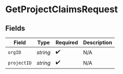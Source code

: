 # GetProjectClaimsRequest


## Fields

| Field              | Type               | Required           | Description        |
| ------------------ | ------------------ | ------------------ | ------------------ |
| `orgID`            | *string*           | :heavy_check_mark: | N/A                |
| `projectID`        | *string*           | :heavy_check_mark: | N/A                |